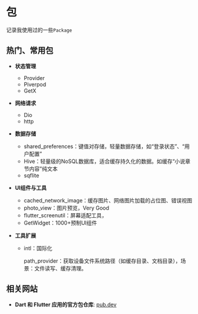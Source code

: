 # 包

记录我使用过的一些`Package`



## 热门、常用包

- **状态管理**

  - Provider
  - Piverpod
  - GetX

- **网络请求**

  - Dio
  - http

- **数据存储**

  - shared_preferences：键值对存储，轻量数据存储，如“登录状态”、“用户配置”
  - Hive：轻量级的NoSQL数据库，适合缓存持久化的数据。如缓存“小说章节内容”纯文本
  - sqflite

- **UI组件与工具**

  - cached_network_image：缓存图片、网络图片加载的占位图、错误视图
  - photo_view：图片预览，Very Good
  - flutter_screenutil：屏幕适配工具，
  - GetWidget：1000+预制UI组件

- **工具扩展**

  - intl：国际化

    path_provider：获取设备文件系统路径（如缓存目录、文档目录），场景：文件读写、缓存清理。



## 相关网站

- **Dart 和 Flutter 应用的官方包仓库**: [pub.dev](https://pub-web.flutter-io.cn/)